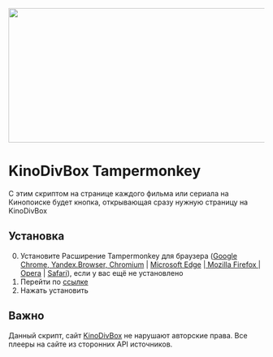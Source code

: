 <p style="text-align: center;"><a href="https://kinodivbox.github.io"><img alt="" src="https://sun9-4.userapi.com/impf/_laEgYyL83wlUSsgvMi6l92Ahcx6raS0xMb-2A/APr0V9SuhOI.jpg?size=795x265&amp;quality=95&amp;crop=0,46,795,265&amp;sign=821fbbc77443551d1af8b89293ac9c39&amp;type=cover_group" style="width: 795px; height: 265px;" /></a></p>

# KinoDivBox Tampermonkey

С этим скриптом на странице каждого фильма или сериала на Кинопоиске будет кнопка, открывающая сразу нужную страницу на KinoDivBox

## Установка

0. Установите Расширение Tampermonkey для браузера ([Google Chrome, Yandex.Browser, Chromium](https://chromewebstore.google.com/detail/tampermonkey/dhdgffkkebhmkfjojejmpbldmpobfkfo?hl=ru) | [Microsoft Edge](https://microsoftedge.microsoft.com/addons/detail/tampermonkey/iikmkjmpaadaobahmlepeloendndfphd) |[ Mozilla Firefox ](https://addons.mozilla.org/en-US/firefox/addon/tampermonkey/) | [Opera](https://addons.opera.com/en/extensions/details/tampermonkey-beta/) | [Safari](https://apps.apple.com/us/app/tampermonkey/id1482490089)), если у вас ещё не установлено
1. Перейти по [ссылке](https://github.com/kinodivbox/kinodivbox.github.io/blob/main/KinoDivBox%20Tampermonkey.js)
2. Нажать установить

## Важно

Данный скрипт, сайт [KinoDivBox](https://kinodivbox.github.io) не нарушают авторские права. Все плееры на сайте из сторонних API источников.
